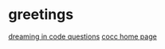 <html>
<title>Griffin Scalley</title>
<body>

<h1>greetings</h1>
<a href="https://gscalley.github.io/GscalleyDreamingQ-A.github.io/">dreaming in code questions</a>
<body>
<a href="http://www.cocc.edu">cocc home page</a>
</body>
</html>

